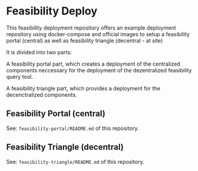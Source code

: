 # Feasibility Deploy

This feasibility deployment repository offers an example deployment repository using docker-compose and official images to setup a feasibility portal (central) as well as feasibility triangle (decentral - at site)

It is divided into two parts:

A feasibility portal part, which creates a deployment of the centralized components neccessary for the deployment of the dezentralized feasibility query tool.

A feasibility triangle part, which provides a deployment for the decenctralized components.


## Feasibility Portal (central)

See: `feasibility-portal/README.md` of this repository.

## Feasibility Triangle (decentral)

See: `feasibility-triangle/README.md` of this repository.